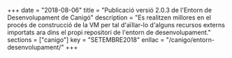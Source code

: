 +++
date        = "2018-08-06"
title       = "Publicació versió 2.0.3 de l'Entorn de Desenvolupament de Canigó"
description = "Es realitzen millores en el procés de construcció de la VM per tal d'aïllar-lo d'alguns recursos externs importats ara dins el propi repositori de l'entorn de desenvolupament."
sections    = ["canigo"]
key         = "SETEMBRE2018"
enllac = "/canigo/entorn-desenvolupament/"
+++
